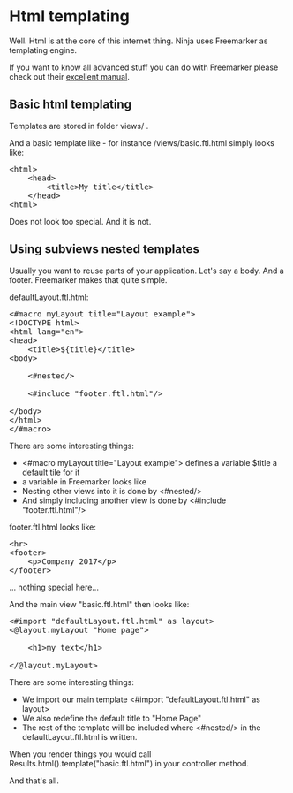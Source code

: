 Html templating
===============

Well. Html is at the core of this internet thing. Ninja
uses Freemarker as templating engine.

If you want to know all advanced stuff you can do with Freemarker
please check out their [excellent manual](http://freemarker.sourceforge.net/).


Basic html templating
---------------------

Templates are stored in folder views/ .

And a basic template like - for instance /views/basic.ftl.html simply looks like:

<pre class="prettyprint">
&lt;html&gt;
    &lt;head&gt;
        &lt;title&gt;My title&lt;/title&gt;
    &lt;/head&gt;
&lt;html&gt;
</pre>

Does not look too special. And it is not.


Using subviews nested templates
-------------------------------

Usually you want to reuse parts of your application. Let's say a body. And a footer.
Freemarker makes that quite simple.

defaultLayout.ftl.html:

<pre class="prettyprint">
&lt;#macro myLayout title=&quot;Layout example&quot;&gt;
&lt;!DOCTYPE html&gt;
&lt;html lang=&quot;en&quot;&gt;
&lt;head&gt;
    &lt;title&gt;${title}&lt;/title&gt;
&lt;body&gt;

    &lt;#nested/&gt;

    &lt;#include &quot;footer.ftl.html&quot;/&gt;

&lt;/body&gt;
&lt;/html&gt;
&lt;/#macro&gt;
</pre>

There are some interesting things:

 * <#macro myLayout title="Layout example"> defines a variable $title a default tile for it
 * a variable in Freemarker looks like 
 * Nesting other views into it is done by <#nested/>
 * And simply including another view is done by <#include "footer.ftl.html"/>
 
footer.ftl.html looks like:

<pre class="prettyprint">
&lt;hr&gt;
&lt;footer&gt;
    &lt;p&gt;Company 2017&lt;/p&gt;
&lt;/footer&gt;
</pre>
... nothing special here...


And the main view "basic.ftl.html" then looks like:

<pre class="prettyprint">
&lt;#import &quot;defaultLayout.ftl.html&quot; as layout&gt; 
&lt;@layout.myLayout &quot;Home page&quot;&gt;    

    &lt;h1&gt;my text&lt;/h1&gt;

&lt;/@layout.myLayout&gt;
</pre>

There are some interesting things:

 * We import our main template <#import "defaultLayout.ftl.html" as layout>
 * We also redefine the default title to "Home Page"
 * The rest of the template will be included where <#nested/> in the defaultLayout.ftl.html is written.
 
When you render things you would call Results.html().template("basic.ftl.html") in your controller method.
 
And that's all.